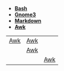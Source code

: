 - [**Bash**](https://github.com/jonhespeto/guides/blob/main/cheat_sheet/cheat_sheet_bash.pdf)
- [**Gnome3**](https://github.com/jonhespeto/guides/blob/main/cheat_sheet/cheat_sheet_gnome3_v2.pdf)
- [**Markdown**](https://github.com/jonhespeto/guides/blob/main/cheat_sheet/cheat_sheet_markdown_opensource.com_.pdf)
- [**Awk**](https://github.com/jonhespeto/guides/blob/main/cheat_sheet/cheat_sheet_gnuawk_v3.pdf)


[awk]: https://github.com/jonhespeto/guides/blob/main/cheat_sheet/cheat_sheet_gnuawk_v3.pdf

|                                  |                                            |                                                   |
|:--------------------------------:|:------------------------------------------:|:-------------------------------------------------:|
| [Awk][awk]                       |    [Awk](URL)                              |                                                   |
|                                  |                                            [Awk](URL) |       |
|                                  |          | [Awk](URL) |
